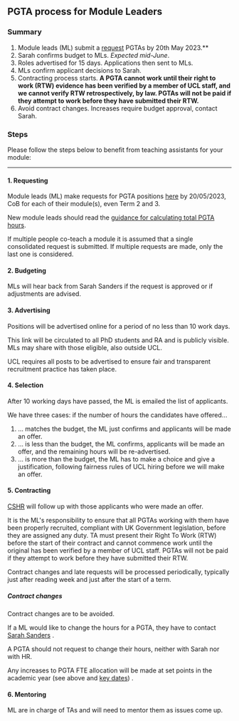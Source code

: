 ## PGTA process for Module Leaders

### Summary

1. Module leads (ML) submit a [request](https://forms.gle/2X7t65QdJykbVgzP8) PGTAs by 20th May 2023.**
2. Sarah confirms budget to MLs. _Expected mid-June_.
3. Roles advertised for 15 days. Applications then sent to MLs.
4. MLs confirm applicant decisions to Sarah.
5. Contracting process starts. **A PGTA cannot work until their right to work (RTW) evidence has been verified by a
   member of UCL staff, and we cannot verify RTW retrospectively, by law. PGTAs will not be paid if they attempt to work
   before they have submitted their RTW.**
6. Avoid contract changes. Increases require budget approval, contact Sarah.

### Steps

Please follow the steps below to benefit from teaching assistants for your module:

-------

#### 1. Requesting

Module leads (ML) make requests for PGTA positions [here](https://forms.gle/2X7t65QdJykbVgzP8) by 20/05/2023, CoB for
each of their module(s), even Term 2 and 3.

New module leads should read the [guidance for calculating total PGTA hours](hours.html).

If multiple people co-teach a module it is assumed that a single consolidated request is submitted. If multiple requests
are made, only the last one is considered.

#### 2. Budgeting

MLs will hear back from Sarah Sanders if the request is approved or if adjustments are advised.

#### 3. Advertising

Positions will be advertised online for a period of no less than 10 work days.

This link will be circulated to all PhD students and RA and is publicly visible. MLs may share with those eligible, also
outside UCL.

UCL requires all posts to be advertised to ensure fair and transparent recruitment practice has taken place.

#### 4. Selection

After 10 working days have passed, the ML is emailed the list of applicants.

We have three cases: if the number of hours the candidates have offered...

1. ... matches the budget, the ML just confirms and applicants will be made an offer.
2. ... is less than the budget, the ML confirms, applicants will be made an offer, and the remaining hours will be
   re-advertised.
3. ... is more than the budget, the ML has to make a choice and give a justification, following fairness rules of UCL
   hiring before we will make an offer.

#### 5. Contracting

[CSHR](mailto:computerscience.hr@ucl.ac.uk) will follow up with those applicants who were made an offer.

It is the ML's responsibility to ensure that all PGTAs working with them have been properly recruited, compliant with UK
Government legislation, before they are assigned any duty. TA must present their Right To Work (RTW) before the start of
their contract and cannot commence work until the original has been verified by a member of UCL staff. PGTAs will not be
paid if they attempt to work before they have submitted their RTW.

Contract changes and late requests will be processed periodically, typically just after reading week and just after the
start of a term.

##### Contract changes

Contract changes are to be avoided.

If a ML would like to change the hours for a PGTA, they have to contact [Sarah Sanders](mailto:csc.postgradta@ucl.ac.uk)
.

A PGTA should not request to change their hours, neither with Sarah nor with HR.

Any increases to PGTA FTE allocation will be made at set points in the academic year (see above and [key dates](/index))
.

#### 6. Mentoring

ML are in charge of TAs and will need to mentor them as issues come up.
